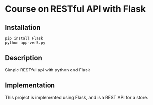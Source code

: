 # Course on RESTful API with Flask

## Installation
```
pip install Flask
python app-ver5.py
```

## Description
Simple RESTful api with python and Flask

## Implementation
This project is implemented using Flask, and is a REST API for a store.